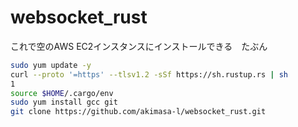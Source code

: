 # websocket_rust

これで空のAWS EC2インスタンスにインストールできる　たぶん

```sh
sudo yum update -y
curl --proto '=https' --tlsv1.2 -sSf https://sh.rustup.rs | sh
1
source $HOME/.cargo/env
sudo yum install gcc git
git clone https://github.com/akimasa-l/websocket_rust.git
```
